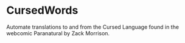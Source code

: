 # CursedWords
Automate translations to and from the Cursed Language found in the webcomic Paranatural by Zack Morrison.
